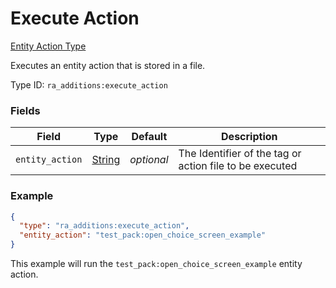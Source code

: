 # Execute Action
[Entity Action Type](../entity_action_types.md)

Executes an entity action that is stored in a file.

Type ID: `ra_additions:execute_action`
### Fields
Field | Type | Default | Description
------|------|---------|-------------
`entity_action` | [String](../data_types/string.md) | _optional_ | The Identifier of the tag or action file to be executed

### Example
```json
{
  "type": "ra_additions:execute_action",
  "entity_action": "test_pack:open_choice_screen_example"
}
```
This example will run the `test_pack:open_choice_screen_example` entity action.
